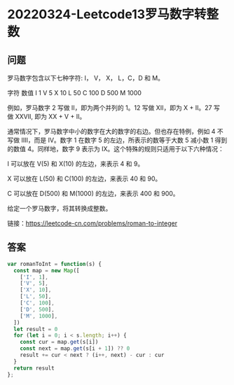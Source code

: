 # 20220324-Leetcode13罗马数字转整数

## 问题

罗马数字包含以下七种字符: I， V， X， L，C，D 和 M。

字符          数值
I             1
V             5
X             10
L             50
C             100
D             500
M             1000

例如，罗马数字 2 写做 II，即为两个并列的 1。12 写做 XII，即为 X + II。27 写做 XXVII, 即为 XX + V + II。

通常情况下，罗马数字中小的数字在大的数字的右边。但也存在特例，例如 4 不写做 IIII，而是 IV。数字 1 在数字 5 的左边，所表示的数等于大数 5 减小数 1 得到的数值 4。同样地，数字 9 表示为 IX。这个特殊的规则只适用于以下六种情况：

I 可以放在 V(5) 和 X(10) 的左边，来表示 4 和 9。

X 可以放在 L(50) 和 C(100) 的左边，来表示 40 和 90。

C 可以放在 D(500) 和 M(1000) 的左边，来表示 400 和 900。

给定一个罗马数字，将其转换成整数。

链接：https://leetcode-cn.com/problems/roman-to-integer

## 答案

```JavaScript
var romanToInt = function(s) {
  const map = new Map([
    ['I', 1],
    ['V', 5],
    ['X', 10],
    ['L', 50],
    ['C', 100],
    ['D', 500],
    ['M', 1000],
  ])
  let result = 0
  for (let i = 0; i < s.length; i++) {
    const cur = map.get(s[i])
    const next = map.get(s[i + 1]) ?? 0
    result += cur < next ? (i++, next) - cur : cur
  }
  return result
};
```

















